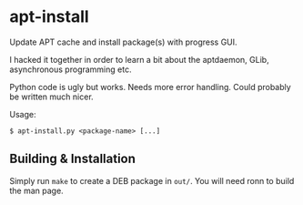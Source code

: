 apt-install
===========

Update APT cache and install package(s) with progress GUI.

I hacked it together in order to learn a bit about the aptdaemon, GLib, asynchronous programming etc.

Python code is ugly but works. Needs more error handling. Could probably be written much nicer.

Usage:
```
$ apt-install.py <package-name> [...]
```

Building & Installation
-----------------------

Simply run `make` to create a DEB package in `out/`. You will need ronn to build the man page.
